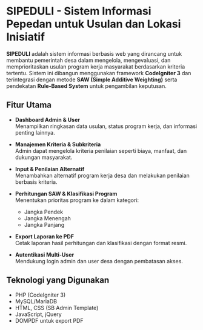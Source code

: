 # SIPEDULI - Sistem Informasi Pepedan untuk Usulan dan Lokasi Inisiatif

**SIPEDULI** adalah sistem informasi berbasis web yang dirancang untuk membantu pemerintah desa dalam mengelola, mengevaluasi, dan memprioritaskan usulan program kerja masyarakat berdasarkan kriteria tertentu. Sistem ini dibangun menggunakan framework **CodeIgniter 3** dan terintegrasi dengan metode **SAW (Simple Additive Weighting)** serta pendekatan **Rule-Based System** untuk pengambilan keputusan.

## Fitur Utama

- **Dashboard Admin & User**  
  Menampilkan ringkasan data usulan, status program kerja, dan informasi penting lainnya.

- **Manajemen Kriteria & Subkriteria**  
  Admin dapat mengelola kriteria penilaian seperti biaya, manfaat, dan dukungan masyarakat.

- **Input & Penilaian Alternatif**  
  Menambahkan alternatif program kerja desa dan melakukan penilaian berbasis kriteria.

- **Perhitungan SAW & Klasifikasi Program**  
  Menentukan prioritas program ke dalam kategori:  
  - Jangka Pendek  
  - Jangka Menengah  
  - Jangka Panjang

- **Export Laporan ke PDF**  
  Cetak laporan hasil perhitungan dan klasifikasi dengan format resmi.

- **Autentikasi Multi-User**  
  Mendukung login admin dan user desa dengan pembatasan akses.

## Teknologi yang Digunakan

- PHP (CodeIgniter 3)
- MySQL/MariaDB
- HTML, CSS (SB Admin Template)
- JavaScript, jQuery
- DOMPDF untuk export PDF
